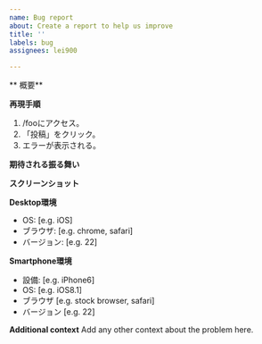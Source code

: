 ```yaml
---
name: Bug report
about: Create a report to help us improve
title: ''
labels: bug
assignees: lei900

---
```


** 概要**

**再現手順**
1. /fooにアクセス。
2. 「投稿」をクリック。
3. エラーが表示される。

**期待される振る舞い**

**スクリーンショット**

**Desktop環境**
- OS: [e.g. iOS]
- ブラウザ: [e.g. chrome, safari]
- バージョン: [e.g. 22]

**Smartphone環境**
 - 設備: [e.g. iPhone6]
 - OS: [e.g. iOS8.1]
 - ブラウザ [e.g. stock browser, safari]
 - バージョン [e.g. 22]

**Additional context**
Add any other context about the problem here.
